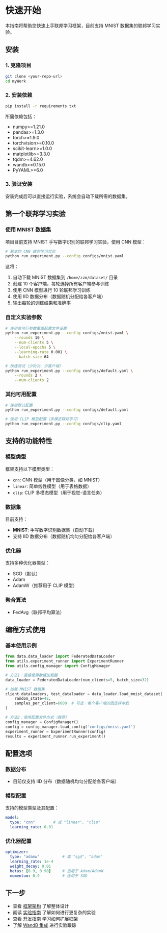 # 快速开始

本指南将帮助您快速上手联邦学习框架，目前支持 MNIST 数据集的联邦学习实验。

## 安装

### 1. 克隆项目
```bash
git clone <your-repo-url>
cd myWork
```

### 2. 安装依赖
```bash
pip install -r requirements.txt
```

所需依赖包括：
- numpy>=1.21.0
- pandas>=1.3.0  
- torch>=1.9.0
- torchvision>=0.10.0
- scikit-learn>=1.0.0
- matplotlib>=3.3.0
- tqdm>=4.62.0
- wandb>=0.15.0
- PyYAML>=6.0

### 3. 验证安装
安装完成后可以直接运行实验，系统会自动下载所需的数据集。

## 第一个联邦学习实验

### 使用 MNIST 数据集

项目目前支持 MNIST 手写数字识别的联邦学习实验，使用 CNN 模型：

```bash
# 基本的 CNN 联邦学习实验
python run_experiment.py --config configs/mnist.yaml
```

这将：
1. 自动下载 MNIST 数据集到 `/home/zzm/dataset/` 目录
2. 创建 10 个客户端，每轮选择所有客户端参与训练
3. 使用 CNN 模型进行 10 轮联邦学习训练
4. 使用 IID 数据分布（数据随机分配给各客户端）
5. 输出每轮的训练结果和准确率

### 自定义实验参数

```bash
# 使用命令行参数覆盖配置文件设置
python run_experiment.py --config configs/mnist.yaml \
    --rounds 10 \
    --num-clients 5 \
    --local-epochs 5 \
    --learning-rate 0.001 \
    --batch-size 64

# 快速测试（少轮次、少客户端）
python run_experiment.py --config configs/default.yaml \
    --rounds 2 \
    --num-clients 2
```

### 其他可用配置

```bash
# 使用默认配置
python run_experiment.py --config configs/default.yaml

# 使用 CLIP 模型配置（多模态联邦学习）
python run_experiment.py --config configs/clip.yaml
```

## 支持的功能特性

### 模型类型
框架支持以下模型类型：
- `cnn`: CNN 模型（用于图像分类，如 MNIST）
- `linear`: 简单线性模型（用于表格数据）
- `clip`: CLIP 多模态模型（用于视觉-语言任务）

### 数据集
目前支持：
- **MNIST**: 手写数字识别数据集（自动下载）
- 支持 IID 数据分布（数据随机均匀分配给各客户端）

### 优化器
支持多种优化器类型：
- SGD（默认）
- Adam
- AdamW（推荐用于 CLIP 模型）

### 聚合算法
- FedAvg（联邦平均算法）
## 编程方式使用

### 基本使用示例

```python
from data.data_loader import FederatedDataLoader
from utils.experiment_runner import ExperimentRunner
from utils.config_manager import ConfigManager

# 方法1：直接使用数据加载器
data_loader = FederatedDataLoader(num_clients=5, batch_size=32)

# 加载 MNIST 数据集
client_dataloaders, test_dataloader = data_loader.load_mnist_dataset(
    random_state=42,
    samples_per_client=6000  # 可选：每个客户端的固定样本数
)

# 方法2：使用配置文件方式（推荐）
config_manager = ConfigManager()
config = config_manager.load_config('configs/mnist.yaml')
experiment_runner = ExperimentRunner(config)
results = experiment_runner.run_experiment()
```

## 配置选项

### 数据分布
- 目前仅支持 IID 分布（数据随机均匀分配给各客户端）

### 模型配置
支持的模型类型及其配置：
```yaml
model:
  type: "cnn"        # 或 "linear", "clip"
  learning_rate: 0.01
```

### 优化器配置
```yaml
optimizer:
  type: "adamw"          # 或 "sgd", "adam"
  learning_rate: 1e-4
  weight_decay: 0.01
  betas: [0.9, 0.98]     # 适用于 Adam/AdamW
  momentum: 0.9          # 适用于 SGD
```

## 下一步

- 查看 [框架架构](../02-architecture/architecture.md) 了解整体设计
- 阅读 [实验指南](../03-tutorials/experiment_guide.md) 了解如何进行更复杂的实验
- 查看 [开发指南](../04-development/README.md) 学习如何扩展框架
- 了解 [WandB 集成](../04-development/wandb_guide.md) 进行实验跟踪

